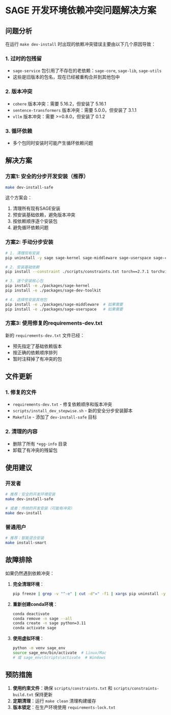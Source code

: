 # SAGE 开发环境依赖冲突问题解决方案

## 问题分析

在运行 `make dev-install` 时出现的依赖冲突错误主要由以下几个原因导致：

### 1. 过时的包残留
- `sage-service` 包引用了不存在的老依赖：`sage-core`, `sage-lib`, `sage-utils`
- 这些是旧版本的包名，现在已经被重构合并到其他包中

### 2. 版本冲突
- `cohere` 版本冲突：需要 5.16.2，但安装了 5.16.1
- `sentence-transformers` 版本冲突：需要 5.0.0，但安装了 3.1.1
- `vllm` 版本冲突：需要 >=0.8.0，但安装了 0.1.2

### 3. 循环依赖
- 多个包同时安装时可能产生循环依赖问题

## 解决方案

### 方案1: 安全的分步开发安装（推荐）

```bash
make dev-install-safe
```

这个方案会：
1. 清理所有现有SAGE安装
2. 预安装基础依赖，避免版本冲突
3. 按依赖顺序逐个安装包
4. 避免循环依赖问题

### 方案2: 手动分步安装

```bash
# 1. 清理现有安装
pip uninstall -y sage sage-kernel sage-middleware sage-userspace sage-cli sage-dev-toolkit sage-service

# 2. 安装基础依赖
pip install --constraint ./scripts/constraints.txt torch==2.7.1 torchvision==0.22.1 transformers numpy

# 3. 逐个安装核心包
pip install -e ./packages/sage-kernel
pip install -e ./packages/sage-dev-toolkit

# 4. 选择性安装其他包
pip install -e ./packages/sage-middleware  # 如果需要
pip install -e ./packages/sage-userspace   # 如果需要
```

### 方案3: 使用修复的requirements-dev.txt

新的 `requirements-dev.txt` 文件已经：
- 预先指定了基础依赖版本
- 按正确的依赖顺序排列
- 暂时注释掉了有冲突的包

## 文件更新

### 1. 修复的文件
- `requirements-dev.txt` - 修复依赖顺序和版本冲突
- `scripts/install_dev_stepwise.sh` - 新的安全分步安装脚本
- `Makefile` - 添加了 `dev-install-safe` 目标

### 2. 清理的内容
- 删除了所有 `*egg-info` 目录
- 卸载了有冲突的残留包

## 使用建议

### 开发者
```bash
# 推荐：安全的开发环境安装
make dev-install-safe

# 或者：传统的开发安装（可能有冲突）
make dev-install
```

### 普通用户
```bash
# 推荐：智能混合安装
make install-smart
```

## 故障排除

如果仍然遇到依赖冲突：

1. **完全清理环境**：
   ```bash
   pip freeze | grep -v "^-e" | cut -d"=" -f1 | xargs pip uninstall -y
   ```

2. **重新创建conda环境**：
   ```bash
   conda deactivate
   conda remove -n sage --all
   conda create -n sage python=3.11
   conda activate sage
   ```

3. **使用虚拟环境**：
   ```bash
   python -m venv sage_env
   source sage_env/bin/activate  # Linux/Mac
   # 或 sage_env\Scripts\activate  # Windows
   ```

## 预防措施

1. **使用约束文件**：确保 `scripts/constraints.txt` 和 `scripts/constraints-build.txt` 保持更新
2. **定期清理**：运行 `make clean` 清理构建缓存
3. **版本锁定**：在生产环境使用 `requirements-lock.txt`
